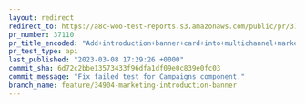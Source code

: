 ```yaml
---
layout: redirect
redirect_to: https://a8c-woo-test-reports.s3.amazonaws.com/public/pr/37110/api/index.html
pr_number: 37110
pr_title_encoded: "Add+introduction+banner+card+into+multichannel+marketing+page"
pr_test_type: api
last_published: "2023-03-08 17:29:26 +0000"
commit_sha: 6d72c2bbe13573433f96dfa1df09e0c839e0fc03
commit_message: "Fix failed test for Campaigns component."
branch_name: feature/34904-marketing-introduction-banner
---
```

